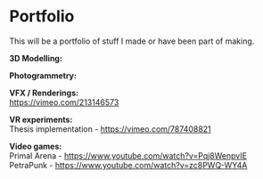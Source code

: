 # Portfolio
This will be a portfolio of stuff I made or have been part of making.

<b>3D Modelling:</b>


<b>Photogrammetry:</b>


<b>VFX / Renderings:</b> <br>
https://vimeo.com/213146573

<b>VR experiments:</b> <br>
Thesis implementation - https://vimeo.com/787408821

<b>Video games:</b> <br>
Primal Arena - https://www.youtube.com/watch?v=Pqj8WenpvIE <br>
PetraPunk - https://www.youtube.com/watch?v=zc8PWQ-WY4A
